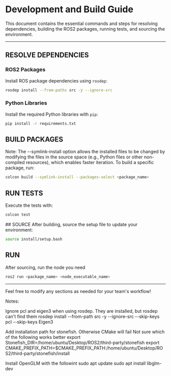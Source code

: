 # Development and Build Guide

This document contains the essential commands and steps for resolving dependencies, building the ROS2 packages, running tests, and sourcing the environment.

---

## RESOLVE DEPENDENCIES

### ROS2 Packages
Install ROS package dependencies using `rosdep`:

```bash
rosdep install --from-paths src -y --ignore-src
```

### Python Libraries
Install the required Python libraries with `pip`:
```bash
pip install -r requirements.txt
```

## BUILD PACKAGES
 Note: The --symlink-install option allows the installed files to be changed by modifying the files in the source space (e.g., Python files or other non-compiled resources), which enables faster iteration.
To build a specific package, run:

```bash
colcon build --symlink-install --packages-select <package_name>
```

## RUN TESTS
Execute the tests with:

```bash
colcon test
```

## SOURCE
After building, source the setup file to update your environment:

```bash
source install/setup.bash
```

## RUN
After sourcing, run the node you need

```bash
ros2 run <package_name> <node_executable_name>
```
---

Feel free to modify any sections as needed for your team's workflow!

Notes:

Ignore pcl and eigen3 when using rosdep. They are installed, but rosdep can't find them
rosdep install --from-path src -y --ignore-src --skip-keys pcl --skip-keys Eigen3

Add installation path for stonefish. Otherwise CMake will fail
Not sure which of the following works better
export Stonefish_DIR=/home/ubuntu/Desktop/ROS2/third-party/stonefish
export CMAKE_PREFIX_PATH=$CMAKE_PREFIX_PATH:/home/ubuntu/Desktop/ROS2/third-party/stonefish/install

Install OpenGLM with the followint
sudo apt update
sudo apt install libglm-dev
